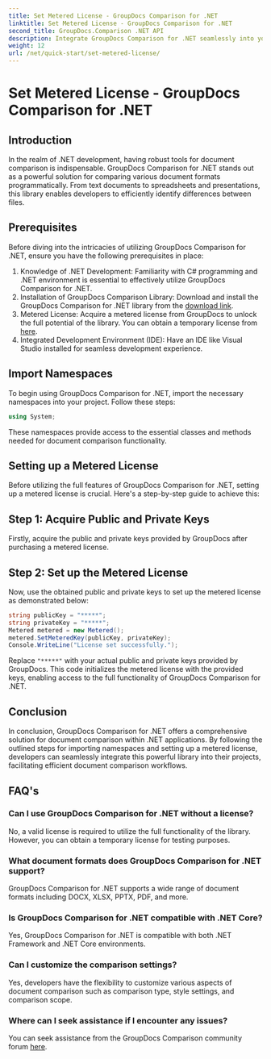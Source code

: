 ```yaml
---
title: Set Metered License - GroupDocs Comparison for .NET
linktitle: Set Metered License - GroupDocs Comparison for .NET
second_title: GroupDocs.Comparison .NET API
description: Integrate GroupDocs Comparison for .NET seamlessly into your .NET projects for efficient document comparison workflows.
weight: 12
url: /net/quick-start/set-metered-license/
---
```


# Set Metered License - GroupDocs Comparison for .NET

## Introduction
In the realm of .NET development, having robust tools for document comparison is indispensable. GroupDocs Comparison for .NET stands out as a powerful solution for comparing various document formats programmatically. From text documents to spreadsheets and presentations, this library enables developers to efficiently identify differences between files.
## Prerequisites
Before diving into the intricacies of utilizing GroupDocs Comparison for .NET, ensure you have the following prerequisites in place:
1. Knowledge of .NET Development: Familiarity with C# programming and .NET environment is essential to effectively utilize GroupDocs Comparison for .NET.
2. Installation of GroupDocs Comparison Library: Download and install the GroupDocs Comparison for .NET library from the [download link](https://releases.groupdocs.com/comparison/net/).
3. Metered License: Acquire a metered license from GroupDocs to unlock the full potential of the library. You can obtain a temporary license from [here](https://purchase.groupdocs.com/temporary-license/).
4. Integrated Development Environment (IDE): Have an IDE like Visual Studio installed for seamless development experience.

## Import Namespaces
To begin using GroupDocs Comparison for .NET, import the necessary namespaces into your project. Follow these steps:

```csharp
using System;
```
These namespaces provide access to the essential classes and methods needed for document comparison functionality.
## Setting up a Metered License
Before utilizing the full features of GroupDocs Comparison for .NET, setting up a metered license is crucial. Here's a step-by-step guide to achieve this:
## Step 1: Acquire Public and Private Keys
Firstly, acquire the public and private keys provided by GroupDocs after purchasing a metered license.
## Step 2: Set up the Metered License
Now, use the obtained public and private keys to set up the metered license as demonstrated below:
```csharp
string publicKey = "*****";
string privateKey = "*****";
Metered metered = new Metered();
metered.SetMeteredKey(publicKey, privateKey);
Console.WriteLine("License set successfully.");
```
Replace `"*****"` with your actual public and private keys provided by GroupDocs. This code initializes the metered license with the provided keys, enabling access to the full functionality of GroupDocs Comparison for .NET.

## Conclusion
In conclusion, GroupDocs Comparison for .NET offers a comprehensive solution for document comparison within .NET applications. By following the outlined steps for importing namespaces and setting up a metered license, developers can seamlessly integrate this powerful library into their projects, facilitating efficient document comparison workflows.
## FAQ's
### Can I use GroupDocs Comparison for .NET without a license?
No, a valid license is required to utilize the full functionality of the library. However, you can obtain a temporary license for testing purposes.
### What document formats does GroupDocs Comparison for .NET support?
GroupDocs Comparison for .NET supports a wide range of document formats including DOCX, XLSX, PPTX, PDF, and more.
### Is GroupDocs Comparison for .NET compatible with .NET Core?
Yes, GroupDocs Comparison for .NET is compatible with both .NET Framework and .NET Core environments.
### Can I customize the comparison settings?
Yes, developers have the flexibility to customize various aspects of document comparison such as comparison type, style settings, and comparison scope.
### Where can I seek assistance if I encounter any issues?
You can seek assistance from the GroupDocs Comparison community forum [here](https://forum.groupdocs.com/c/comparison/12).

